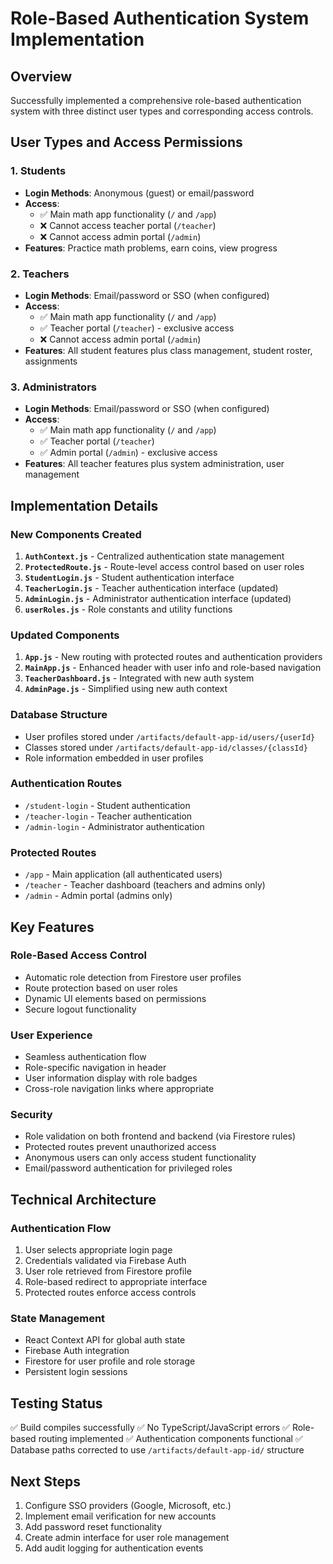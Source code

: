 # Role-Based Authentication System Implementation

## Overview
Successfully implemented a comprehensive role-based authentication system with three distinct user types and corresponding access controls.

## User Types and Access Permissions

### 1. Students
- **Login Methods**: Anonymous (guest) or email/password
- **Access**: 
  - ✅ Main math app functionality (`/` and `/app`)
  - ❌ Cannot access teacher portal (`/teacher`)
  - ❌ Cannot access admin portal (`/admin`)
- **Features**: Practice math problems, earn coins, view progress

### 2. Teachers
- **Login Methods**: Email/password or SSO (when configured)
- **Access**: 
  - ✅ Main math app functionality (`/` and `/app`)
  - ✅ Teacher portal (`/teacher`) - exclusive access
  - ❌ Cannot access admin portal (`/admin`)
- **Features**: All student features plus class management, student roster, assignments

### 3. Administrators
- **Login Methods**: Email/password or SSO (when configured)
- **Access**: 
  - ✅ Main math app functionality (`/` and `/app`)
  - ✅ Teacher portal (`/teacher`)
  - ✅ Admin portal (`/admin`) - exclusive access
- **Features**: All teacher features plus system administration, user management

## Implementation Details

### New Components Created
1. **`AuthContext.js`** - Centralized authentication state management
2. **`ProtectedRoute.js`** - Route-level access control based on user roles
3. **`StudentLogin.js`** - Student authentication interface
4. **`TeacherLogin.js`** - Teacher authentication interface (updated)
5. **`AdminLogin.js`** - Administrator authentication interface (updated)
6. **`userRoles.js`** - Role constants and utility functions

### Updated Components
1. **`App.js`** - New routing with protected routes and authentication providers
2. **`MainApp.js`** - Enhanced header with user info and role-based navigation
3. **`TeacherDashboard.js`** - Integrated with new auth system
4. **`AdminPage.js`** - Simplified using new auth context

### Database Structure
- User profiles stored under `/artifacts/default-app-id/users/{userId}`
- Classes stored under `/artifacts/default-app-id/classes/{classId}`
- Role information embedded in user profiles

### Authentication Routes
- `/student-login` - Student authentication
- `/teacher-login` - Teacher authentication  
- `/admin-login` - Administrator authentication

### Protected Routes
- `/app` - Main application (all authenticated users)
- `/teacher` - Teacher dashboard (teachers and admins only)
- `/admin` - Admin portal (admins only)

## Key Features

### Role-Based Access Control
- Automatic role detection from Firestore user profiles
- Route protection based on user roles
- Dynamic UI elements based on permissions
- Secure logout functionality

### User Experience
- Seamless authentication flow
- Role-specific navigation in header
- User information display with role badges
- Cross-role navigation links where appropriate

### Security
- Role validation on both frontend and backend (via Firestore rules)
- Protected routes prevent unauthorized access
- Anonymous users can only access student functionality
- Email/password authentication for privileged roles

## Technical Architecture

### Authentication Flow
1. User selects appropriate login page
2. Credentials validated via Firebase Auth
3. User role retrieved from Firestore profile
4. Role-based redirect to appropriate interface
5. Protected routes enforce access controls

### State Management
- React Context API for global auth state
- Firebase Auth integration
- Firestore for user profile and role storage
- Persistent login sessions

## Testing Status
✅ Build compiles successfully
✅ No TypeScript/JavaScript errors
✅ Role-based routing implemented
✅ Authentication components functional
✅ Database paths corrected to use `/artifacts/default-app-id/` structure

## Next Steps
1. Configure SSO providers (Google, Microsoft, etc.)
2. Implement email verification for new accounts
3. Add password reset functionality
4. Create admin interface for user role management
5. Add audit logging for authentication events
